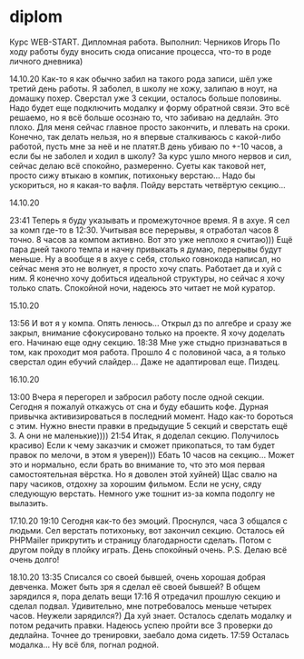 # diplom

Курс WEB-START. Дипломная работа.
Выполнил: Черников Игорь
По ходу работы буду вносить сюда описание процесса, что-то в роде личного дневника)

14.10.20
Как-то я как обычно забил на такого рода записи, шёл уже третий день работы. Я заболел, в школу не хожу, залипаю в ноут, на домашку похер. Сверстал уже 3 секции, осталось больше половины. Надо будет еще подключить модалку и форму обратной связи. Это всё решаемо, но я всё больше осознаю то, что забиваю на дедлайн. Это плохо. Для меня сейчас главное просто закончить, и плевать на сроки. Конечно, так делать нельзя, но я впервые сталкиваюсь с какой-либо работой, пусть мне за неё и не платят.В день убиваю по +-10 часов, а если бы не заболел и ходил в школу? За курс ушло много нервов и сил, сейчас делаю всё спокойно, размеренно. Суеты как таковой нет, просто сижу втыкаю в компик, потихоньку верстаю...
Надо бы ускориться, но я какая-то вафля. Пойду верстать четвёртую секцию...

14.10.20

23:41
Теперь я буду указывать и промежуточное время. Я в ахуе. Я сел за комп где-то в 12:30. Учитывая все перерывы, я отработал часов 8 точно. 8 часов за компом активно. Вот это уже неплохо я считаю)))
Ещё пара дней такого темпа и начну привыкать я думаю, перерывы будут меньше. Ну а вообще я в ахуе с себя, столько говнокода написал, но сейчас меня это не волнует, я просто хочу спать. Работает да и хуй с ним. Я конечно хочу добиться идеальной структуры, но сейчас я хочу только спать. Спокойной ночи, надеюсь это читает не мой куратор.

15.10.20

13:56
И вот я у компа. Опять ленюсь... Открыл дз по алгебре и сразу же закрыл, внимание сфокусировано только на проекте. Я хочу доделать его. Начинаю еще одну секцию.
18:38
Мне уже стыдно признаваться в том, как проходит моя работа. Прошло 4 с половиной часа, а я только сверстал один ебучий слайдер... Даже не адаптировал еще. Пиздец.

16.10.20

13:00
Вчера я перегорел и забросил работу после одной секции. Сегодня я пожалуй откажусь от сна и буду ебашить кофе. Дурная привычка активизироваться в последний момент. Надо как-то бороться с этим. Нужно внести правки в предыдущие 5 секций и сверстать ещё 3. А они не маленькие))))
21:54
Итак, я доделал секцию. Получилось красиво) Если к чему заказчик и сможет прикопаться, то там будет правок по мелочи, в этом я уверен))) Ебать 10 часов на секцию... Может это и нормально, если брать во внимание то, что это моя первая самостоятельная вёрстка. Но я доволен этой хуйней) Щас свалю на пару часиков, отдохну за хорошим фильмом. Если не усну, сяду следующую верстать. Немного уже тошнит из-за компа подолгу не вылазить.

17.10.20
19:10
Сегодня как-то без эмоций. Проснулся, часа 3 общался с людьми. Сел верстать потихоньку, вот закончил секцию. Осталось ей PHPMailer прикрутить и страницу благодарности сделать. Потом с другом пойду в плойку играть. День спокойный очень.
P.S. Делаю всё очень долго!

18.10.20
13:35
Списался со своей бывшей, очень хорошая добрая девченка. Может быть зря я сделал её своей бывшей? В общем зарядился я, пора делать вещи
17:16
Я отредачил прошлую секцию и сделал подвал. Удивительно, мне потребовалось меньше четырех часов. Неужели зарядился?) Да хуй знает. Осталось сделать модалку и потом редачить правки. Надеюсь успею пройти все 3 проверки до дедлайна. Точнее до тренировки, заебало дома сидеть.
17:59
Осталась модалка... Ну всё бля, погнал родной.
